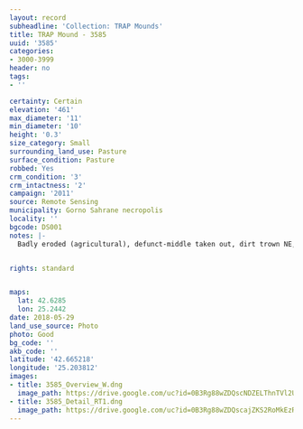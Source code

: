 ```yaml
---
layout: record
subheadline: 'Collection: TRAP Mounds'
title: TRAP Mound - 3585
uuid: '3585'
categories:
- 3000-3999
header: no
tags:
- ''

certainty: Certain
elevation: '461'
max_diameter: '11'
min_diameter: '10'
height: '0.3'
size_category: Small
surrounding_land_use: Pasture
surface_condition: Pasture
robbed: Yes
crm_condition: '3'
crm_intactness: '2'
campaign: '2011'
source: Remote Sensing
municipality: Gorno Sahrane necropolis
locality: ''
bgcode: DS001
notes: |-
  Badly eroded (agricultural), defunct-middle taken out, dirt trown NE, robbers' trench shallow, stony surface, group of very large stones.


rights: standard


maps:
  lat: 42.6285
  lon: 25.2442
date: 2018-05-29
land_use_source: Photo
photo: Good
bg_code: ''
akb_code: ''
latitude: '42.665218'
longitude: '25.203812'
images:
- title: 3585_Overview_W.dng
  image_path: https://drive.google.com/uc?id=0B3Rg88wZDQscNDZELThnTVl2UFk
- title: 3585_Detail_RT1.dng
  image_path: https://drive.google.com/uc?id=0B3Rg88wZDQscajZKS2RoMkEzRjA
---
```

